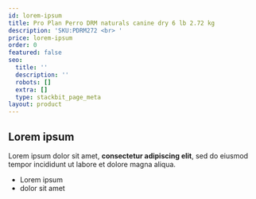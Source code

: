 ```yaml
---
id: lorem-ipsum
title: Pro Plan Perro DRM naturals canine dry 6 lb 2.72 kg
description: 'SKU:PDRM272 <br> '
price: lorem-ipsum
order: 0
featured: false
seo:
  title: ''
  description: ''
  robots: []
  extra: []
  type: stackbit_page_meta
layout: product
---
```

## Lorem ipsum

Lorem ipsum dolor sit amet, **consectetur adipiscing elit**, sed do eiusmod tempor incididunt ut labore et dolore magna aliqua.

- Lorem ipsum
- dolor sit amet